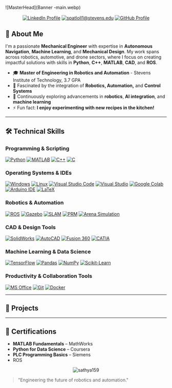 ![MasterHead](Banner -main.webp)

<p align="center">
<a href="https://linkedin.com/in/patlolla-sathyaprasad-reddy-a70420243" target="blank"><img align="center" src="https://img.shields.io/badge/LinkedIn-0077B5?style=for-the-badge&logo=linkedin&logoColor=white" alt="LinkedIn Profile"/></a>
<a href="mailto:spatloll1@stevens.edu" target="blank"><img align="center" src="https://img.shields.io/badge/Gmail-D14836?style=for-the-badge&logo=gmail&logoColor=white" alt="spatloll1@stevens.edu"/></a>
<a href="https://github.com/sathya159" target="blank"><img align="center" src="https://img.shields.io/badge/GitHub-181717?style=for-the-badge&logo=github&logoColor=white" alt="GitHub Profile"/></a>
</p>

## 🚀 About Me

I'm a passionate **Mechanical Engineer** with expertise in **Autonomous Navigation**, **Machine Learning**, and **Mechanical Design**. My work spans across robotics, automotive, and drone sectors, where I focus on creating impactful solutions with skills in **Python**, **C++**, **MATLAB**, **CAD**, and **ROS**.

- 🎓 **Master of Engineering in Robotics and Automation** - Stevens Institute of Technology, 3.7 GPA
- 🤖 Fascinated by the integration of **Robotics, Automation,** and **Control Systems**
- 🌱 Continuously exploring advancements in **robotics**, **AI integration**, and **machine learning**
- ⚡ Fun fact: **I enjoy experimenting with new recipes in the kitchen!**

---

## 🛠 Technical Skills

### **Programming & Scripting**
[![Python](https://img.shields.io/badge/Python-3670A0?style=for-the-badge&logo=python&logoColor=ffdd54)](https://www.python.org/)
[![MATLAB](https://img.shields.io/badge/MATLAB-0076A8?style=for-the-badge&logo=mathworks&logoColor=white)](https://www.mathworks.com/products/matlab.html)
[![C++](https://img.shields.io/badge/C++-00599C?style=for-the-badge&logo=cplusplus&logoColor=white)](https://en.cppreference.com/w/)
[![C](https://img.shields.io/badge/C-00599C?style=for-the-badge&logo=c&logoColor=white)](https://en.wikipedia.org/wiki/C_(programming_language))

### **Operating Systems & IDEs**
[![Windows](https://img.shields.io/badge/Windows-0078D6?style=for-the-badge&logo=windows&logoColor=white)](https://www.microsoft.com/en-us/windows)
[![Linux](https://img.shields.io/badge/Linux-FCC624?style=for-the-badge&logo=linux&logoColor=black)](https://ubuntu.com/download/desktop)
[![Visual Studio Code](https://img.shields.io/badge/Visual_Studio_Code-0078D4?style=for-the-badge&logo=visual-studio-code&logoColor=white)](https://code.visualstudio.com/)
[![Visual Studio](https://img.shields.io/badge/Visual_Studio-5C2D91?style=for-the-badge&logo=visual-studio&logoColor=white)](https://visualstudio.microsoft.com/)
[![Google Colab](https://img.shields.io/badge/Google_Colab-F9AB00?style=for-the-badge&logo=google-colab&logoColor=black)](https://colab.research.google.com/)
[![Arduino IDE](https://img.shields.io/badge/Arduino_IDE-00979D?style=for-the-badge&logo=arduino&logoColor=white)](https://www.arduino.cc/)
[![LaTeX](https://img.shields.io/badge/LaTeX-008080?style=for-the-badge&logo=latex&logoColor=white)](https://www.latex-project.org/)

### **Robotics & Automation**
[![ROS](https://img.shields.io/badge/ROS-22314E?style=for-the-badge&logo=ros&logoColor=white)](https://www.ros.org/)
[![Gazebo](https://img.shields.io/badge/Gazebo-9C27B0?style=for-the-badge&logo=gazebo&logoColor=white)](https://gazebosim.org/home)
[![SLAM](https://img.shields.io/badge/SLAM-FF6F00?style=for-the-badge&logo=slam&logoColor=white)](https://www.slamtec.com/)
[![PRM](https://img.shields.io/badge/PRM-0A0A0A?style=for-the-badge&logoColor=white)](https://en.wikipedia.org/wiki/Probabilistic_roadmap)
[![Arena Simulation](https://img.shields.io/badge/Arena_Simulation-4C4C4C?style=for-the-badge&logoColor=white)](https://www.arenasimulation.com/)

### **CAD & Design Tools**
[![SolidWorks](https://img.shields.io/badge/SolidWorks-FF8C00?style=for-the-badge&logo=solidworks&logoColor=white)](https://my.solidworks.com/)
[![AutoCAD](https://img.shields.io/badge/AutoCAD-EE3124?style=for-the-badge&logo=autodesk&logoColor=white)](https://www.autodesk.com/products/autocad/overview)
[![Fusion 360](https://img.shields.io/badge/Fusion_360-FCA121?style=for-the-badge&logo=autodesk&logoColor=white)](https://www.autodesk.com/products/fusion-360/overview)
[![CATIA](https://img.shields.io/badge/CATIA-0056A3?style=for-the-badge&logo=catia&logoColor=white)](https://www.3ds.com/products-services/catia/)

### **Machine Learning & Data Science**
[![TensorFlow](https://img.shields.io/badge/TensorFlow-FF6F00?style=for-the-badge&logo=tensorflow&logoColor=white)](https://www.tensorflow.org/)
[![Pandas](https://img.shields.io/badge/Pandas-150458?style=for-the-badge&logo=pandas&logoColor=white)](https://pandas.pydata.org/)
[![NumPy](https://img.shields.io/badge/NumPy-013243?style=for-the-badge&logo=numpy&logoColor=white)](https://numpy.org/)
[![Scikit-Learn](https://img.shields.io/badge/Scikit--Learn-F7931E?style=for-the-badge&logo=scikit-learn&logoColor=white)](https://scikit-learn.org/stable/)

### **Productivity & Collaboration Tools**
[![MS Office](https://img.shields.io/badge/MS_Office-D83B01?style=for-the-badge&logo=microsoft-office&logoColor=white)](https://www.microsoft.com/en-us/microsoft-365)
[![Git](https://img.shields.io/badge/Git-F05032?style=for-the-badge&logo=git&logoColor=white)](https://git-scm.com/)
[![Docker](https://img.shields.io/badge/Docker-2496ED?style=for-the-badge&logo=docker&logoColor=white)](https://www.docker.com/)

---

## 📂 Projects
<!-- Add your projects here with images and links -->

---

## 📜 Certifications

- **MATLAB Fundamentals** – MathWorks
- **Python for Data Science** – Coursera
- **PLC Programming Basics** – Siemens
- ROS 

<p align="center">
  <img align="center" src="https://github-readme-stats.vercel.app/api/top-langs?username=sathya159&show_icons=true&locale=en&layout=compact" alt="sathya159" />
</p>

> "Engineering the future of robotics and automation."
